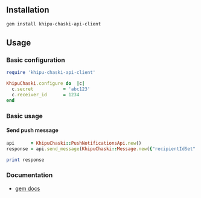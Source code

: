 ## Installation

```sh
gem install khipu-chaski-api-client
```

## Usage

### Basic configuration
```ruby
require 'khipu-chaski-api-client'

KhipuChaski.configure do  |c|
  c.secret           = 'abc123'
  c.receiver_id      = 1234
end
```

### Basic usage

#### Send push message
```ruby
api      = KhipuChaski::PushNotificationsApi.new()
response = api.send_message(KhipuChaski::Message.new({"recipientIdSet" => ["recipient1"], "subject" => "subject", "body" => "Hello!!"}))

print response

```

### Documentation

- [gem docs](http://www.rubydoc.info/gems/khipu-chaski-api-client/)

